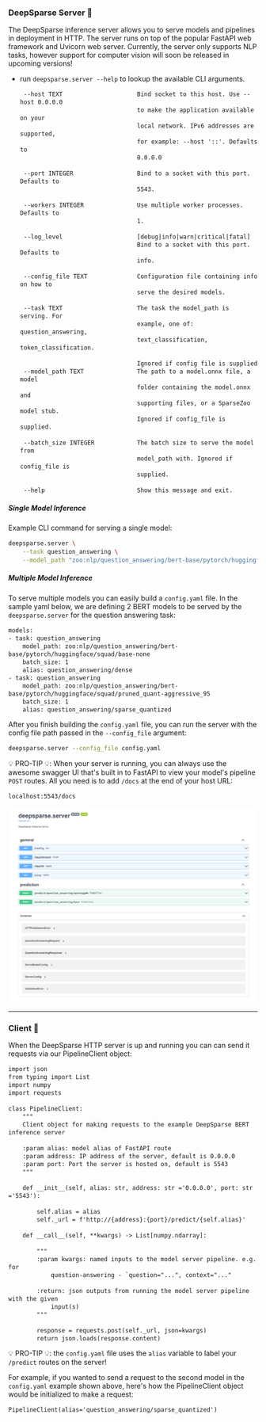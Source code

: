 ### DeepSparse Server 🔌

The DeepSparse inference server allows you to serve models and pipelines in deployment in HTTP. The server runs on top of the popular FastAPI web framework and Uvicorn web server. Currently, the server only supports NLP tasks, however support for computer vision will soon be released in upcoming versions!

 - run `deepsparse.server --help` to lookup the available CLI arguments.


        --host TEXT                     Bind socket to this host. Use --host 0.0.0.0
                                        to make the application available on your
                                        local network. IPv6 addresses are supported,
                                        for example: --host '::'. Defaults to
                                        0.0.0.0

        --port INTEGER                  Bind to a socket with this port. Defaults to
                                        5543.

        --workers INTEGER               Use multiple worker processes. Defaults to
                                        1.

        --log_level                     [debug|info|warn|critical|fatal]
                                        Bind to a socket with this port. Defaults to
                                        info.

        --config_file TEXT              Configuration file containing info on how to
                                        serve the desired models.

        --task TEXT                     The task the model_path is serving. For
                                        example, one of: question_answering,
                                        text_classification, token_classification.

                                        Ignored if config file is supplied
        --model_path TEXT               The path to a model.onnx file, a model
                                        folder containing the model.onnx and
                                        supporting files, or a SparseZoo model stub.
                                        Ignored if config_file is supplied.

        --batch_size INTEGER            The batch size to serve the model from
                                        model_path with. Ignored if config_file is
                                        supplied.

        --help                          Show this message and exit.


##### Single Model Inference

Example CLI command for serving a single model:

```bash
deepsparse.server \
    --task question_answering \
    --model_path "zoo:nlp/question_answering/bert-base/pytorch/huggingface/squad/base-none"
```

##### Multiple Model Inference
To serve multiple models you can easily build a `config.yaml` file. 
In the sample yaml below, we are defining 2 BERT models to be served by the `deepsparse.server` for the question answering task:

    models:
    - task: question_answering
        model_path: zoo:nlp/question_answering/bert-base/pytorch/huggingface/squad/base-none
        batch_size: 1
        alias: question_answering/dense
    - task: question_answering
        model_path: zoo:nlp/question_answering/bert-base/pytorch/huggingface/squad/pruned_quant-aggressive_95
        batch_size: 1
        alias: question_answering/sparse_quantized

After you finish building the `config.yaml` file, you can run the server with the config file path passed in the `--config_file` argument:
```bash
deepsparse.server --config_file config.yaml
```

💡 PRO-TIP 💡: When your server is running, you can always use the awesome swagger UI that's built in to FastAPI to view your model's pipeline `POST` routes. All you need is to add `/docs` at the end of your host URL:

    localhost:5543/docs

![alt text](./img/swagger_ui.png)
__ __
### Client 📲

When the DeepSparse HTTP server is up and running you can can send it requests via our PipelineClient object:


    import json
    from typing import List
    import numpy
    import requests

    class PipelineClient:
        """
        Client object for making requests to the example DeepSparse BERT inference server

        :param alias: model alias of FastAPI route
        :param address: IP address of the server, default is 0.0.0.0
        :param port: Port the server is hosted on, default is 5543
        """

        def __init__(self, alias: str, address: str ='0.0.0.0', port: str ='5543'):

            self.alias = alias
            self._url = f'http://{address}:{port}/predict/{self.alias}'
            
        def __call__(self, **kwargs) -> List[numpy.ndarray]:

            """
            :param kwargs: named inputs to the model server pipeline. e.g. for
                question-answering - `question="...", context="..."

            :return: json outputs from running the model server pipeline with the given
                input(s)
            """

            response = requests.post(self._url, json=kwargs)
            return json.loads(response.content)

💡 PRO-TIP 💡: the `config.yaml` file uses the `alias` variable to label your `/predict` routes on the server! 

For example, if you wanted to send a request to the second model in the `config.yaml` example shown above, here's how the PipelineClient object would be initialized to make a request:

    PipelineClient(alias='question_answering/sparse_quantized')